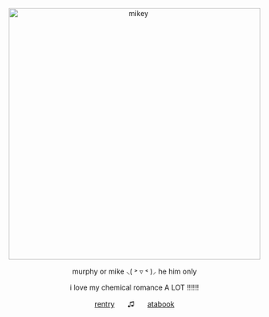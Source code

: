 <p align="center">
  <img src="https://i.pinimg.com/736x/d3/07/c0/d307c042ad2f4c8e191f63875445f908.jpg" alt="mikey" width="500"/>
</p>
<p align="center">
  murphy or mike ⸜( ˃ ▿ ˂ )⸝
  he him only
</p>
<p align="center">
i love my chemical romance A LOT !!!!!!
</p>

<p align="center">
  <a href="https://rentry.co/girlkey">rentry</a>ㅤㅤ♫ㅤㅤ<a href="https://mikey.atabook.org">atabook</a>
</p>
